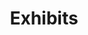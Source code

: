 ---
title: Exhibits
layout: exhibits
permalink: exhibits.html
description: Stories and digital exhibits related to the Germantown YWCA
---